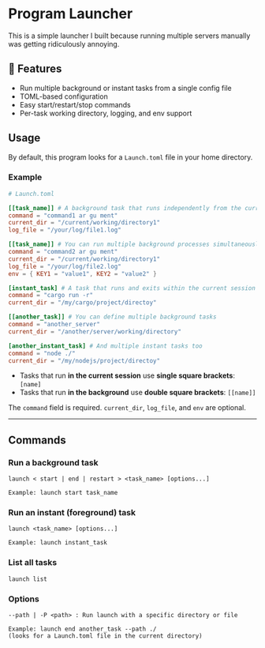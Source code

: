# Program Launcher

This is a simple launcher I built because running multiple servers manually was getting ridiculously annoying.

## 🚀 Features

-   Run multiple background or instant tasks from a single config file
-   TOML-based configuration
-   Easy start/restart/stop commands
-   Per-task working directory, logging, and env support

## Usage

By default, this program looks for a `Launch.toml` file in your home directory.

### Example

```toml
# Launch.toml

[[task_name]] # A background task that runs independently from the current session
command = "command1 ar gu ment"
current_dir = "/current/working/directory1"
log_file = "/your/log/file1.log"

[[task_name]] # You can run multiple background processes simultaneously
command = "command2 ar gu ment"
current_dir = "/current/working/directory1"
log_file = "/your/log/file2.log"
env = { KEY1 = "value1", KEY2 = "value2" }

[instant_task] # A task that runs and exits within the current session
command = "cargo run -r"
current_dir = "/my/cargo/project/directoy"

[[another_task]] # You can define multiple background tasks
command = "another_server"
current_dir = "/another/server/working/directory"

[another_instant_task] # And multiple instant tasks too
command = "node ./"
current_dir = "/my/nodejs/project/directoy"
```

-   Tasks that run **in the current session** use **single square brackets**: `[name]`
-   Tasks that run **in the background** use **double square brackets**: `[[name]]`

The `command` field is required.
`current_dir`, `log_file`, and `env` are optional.

---

## Commands

### Run a background task

```
launch < start | end | restart > <task_name> [options...]

Example: launch start task_name
```

### Run an instant (foreground) task

```
launch <task_name> [options...]

Example: launch instant_task
```

### List all tasks

```
launch list
```

### Options

```
--path | -P <path> : Run launch with a specific directory or file

Example: launch end another_task --path ./
(looks for a Launch.toml file in the current directory)
```

